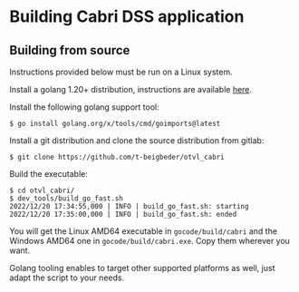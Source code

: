 # Building Cabri DSS application

## Building from source

Instructions provided below must be run on a Linux system.

Install a golang 1.20+ distribution, instructions are available
[here](https://go.dev/install). 

Install the following golang support tool:

    $ go install golang.org/x/tools/cmd/goimports@latest

Install a git distribution and clone the source distribution from gitlab:

    $ git clone https://github.com/t-beigbeder/otvl_cabri

Build the executable:

    $ cd otvl_cabri/
    $ dev_tools/build_go_fast.sh 
    2022/12/20 17:34:55,000 | INFO | build_go_fast.sh: starting
    2022/12/20 17:35:00,000 | INFO | build_go_fast.sh: ended

You will get the Linux AMD64 executable in `gocode/build/cabri`
and the Windows AMD64 one in `gocode/build/cabri.exe`. 
Copy them wherever you want.

Golang tooling enables to target other supported platforms as well, just adapt the script to your needs.
